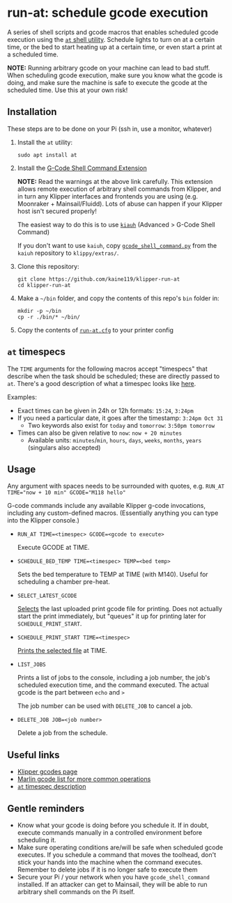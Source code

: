 # run-at: schedule gcode execution

A series of shell scripts and gcode macros that enables scheduled gcode execution using the [`at` shell utility](https://www.redhat.com/en/blog/linux-at-command). Schedule lights to turn on at a certain time, or the bed to start heating up at a certain time, or even start a print at a scheduled time. 

**NOTE:** Running arbitrary gcode on your machine can lead to bad stuff. When scheduling gcode execution, make sure you know what the gcode is doing, and make sure the machine is safe to execute the gcode at the scheduled time. Use this at your own risk!

## Installation

These steps are to be done on your Pi (ssh in, use a monitor, whatever)

1. Install the `at` utility:

    ```
    sudo apt install at
    ```

1. Install the [G-Code Shell Command Extension](https://github.com/dw-0/kiauh/blob/master/docs/gcode_shell_command.md)

    **NOTE:** Read the warnings at the above link carefully. This extension allows remote execution of arbitrary shell commands from Klipper, and in turn any Klipper interfaces and frontends you are using (e.g. Moonraker + Mainsail/Fluidd). Lots of abuse can happen if your Klipper host isn't secured properly!

    The easiest way to do this is to use [`kiauh`](https://github.com/dw-0/kiauh/tree/master) (Advanced > G-Code Shell Command)

    If you don't want to use `kaiuh`, copy [`gcode_shell_command.py`](https://github.com/dw-0/kiauh/blob/master/resources/gcode_shell_command.py) from the `kaiuh` repository to `klippy/extras/`. 

1. Clone this repository:

    ```
    git clone https://github.com/kaine119/klipper-run-at
    cd klipper-run-at
    ```

1. Make a `~/bin` folder, and copy the contents of this repo's `bin` folder in:

    ```
    mkdir -p ~/bin
    cp -r ./bin/* ~/bin/
    ```

1. Copy the contents of [`run-at.cfg`](https://github.com/kaine119/klipper-run-at/blob/master/run_at.cfg) to your printer config

## `at` timespecs

The `TIME` arguments for the following macros accept "timespecs" that describe when the task should be scheduled; these are directly passed to `at`. There's a good description of what a timespec looks like [here](https://pubs.opengroup.org/onlinepubs/9799919799/utilities/at.html#tag_20_05_05).

Examples:

* Exact times can be given in 24h or 12h formats: `15:24`, `3:24pm`
* If you need a particular date, it goes after the timestamp: `3:24pm Oct 31`
    * Two keywords also exist for `today` and `tomorrow`: `3:50pm tomorrow`
* Times can also be given relative to `now`: `now + 20 minutes`
    * Available units: `minutes`/`min`, `hours`, `days`, `weeks`, `months`, `years` (singulars also accepted)

## Usage

Any argument with spaces needs to be surrounded with quotes, e.g. `RUN_AT TIME="now + 10 min" GCODE="M118 hello"`

G-code commands include any available Klipper g-code invocations, including any custom-defined macros. (Essentially anything you can type into the Klipper console.)

* `RUN_AT TIME=<timespec> GCODE=<gcode to execute>`

    Execute GCODE at TIME. 

* `SCHEDULE_BED_TEMP TIME=<timespec> TEMP=<bed temp>`

    Sets the bed temperature to TEMP at TIME (with M140). Useful for scheduling a chamber pre-heat.

* `SELECT_LATEST_GCODE`

    [Selects](https://marlinfw.org/docs/gcode/M023.html) the last uploaded print gcode file for printing. Does not actually start the print immediately, but "queues" it up for printing later for `SCHEDULE_PRINT_START`.

* `SCHEDULE_PRINT_START TIME=<timespec>`

    [Prints the selected file](https://marlinfw.org/docs/gcode/M024.html) at TIME.

* `LIST_JOBS`

    Prints a list of jobs to the console, including a job number, the job's scheduled execution time, and the command executed. The actual gcode is the part between `echo` and `>`

    The job number can be used with `DELETE_JOB` to cancel a job.

* `DELETE_JOB JOB=<job number>`

    Delete a job from the schedule.

## Useful links

* [Klipper gcodes page](https://www.klipper3d.org/G-Codes.html)
* [Marlin gcode list for more common operations](https://www.klipper3d.org/G-Codes.html)
* [`at` timespec description](https://pubs.opengroup.org/onlinepubs/9799919799/utilities/at.html#tag_20_05_05)

## Gentle reminders

* Know what your gcode is doing before you schedule it. If in doubt, execute commands manually in a controlled environment before scheduling it.
* Make sure operating conditions are/will be safe when scheduled gcode executes. If you schedule a command that moves the toolhead, don't stick your hands into the machine when the command executes. Remember to delete jobs if it is no longer safe to execute them
* Secure your Pi / your network when you have `gcode_shell_command` installed. If an attacker can get to Mainsail, they will be able to run arbitrary shell commands on the Pi itself.